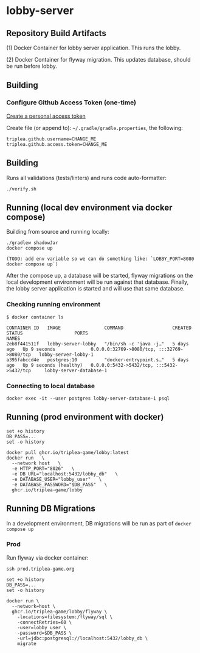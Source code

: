 # lobby-server

## Repository Build Artifacts

(1) Docker Container for lobby server application. This runs the lobby.

(2) Docker Container for flyway migration. This updates database, should
be run before lobby.



## Building


### Configure Github Access Token (one-time)

[Create a personal access token](https://docs.github.com/en/authentication/keeping-your-account-and-data-secure/managing-your-personal-access-tokens#creating-a-personal-access-token-classic)

Create file (or append to):  `~/.gradle/gradle.properties`, the following:

```
triplea.github.username=CHANGE_ME
triplea.github.access.token=CHANGE_ME
```

## Building

Runs all validations (tests/linters) and runs code auto-formatter:

```
./verify.sh
```

## Running (local dev environment via docker compose)

Building from source and running locally:

```
./gradlew shadowJar
docker compose up

(TODO: add env variable so we can do something like: `LOBBY_PORT=8080 docker compose up`)
```

After the compose up, a database will be started, flyway migrations on the local
development environment will be run against that database. Finally, the lobby server
application is started and will use that same database.

### Checking running environment

```
$ docker container ls

CONTAINER ID   IMAGE                COMMAND                  CREATED      STATUS                   PORTS                                         NAMES
2eb8f441511f   lobby-server-lobby   "/bin/sh -c 'java -j…"   5 days ago   Up 9 seconds             0.0.0.0:32769->8080/tcp, :::32769->8080/tcp   lobby-server-lobby-1
a395fabccd4e   postgres:10          "docker-entrypoint.s…"   5 days ago   Up 9 seconds (healthy)   0.0.0.0:5432->5432/tcp, :::5432->5432/tcp     lobby-server-database-1
```


### Connecting to local database

```
docker exec -it --user postgres lobby-server-database-1 psql
```


## Running (prod environment with docker)

```
set +o history
DB_PASS=...
set -o history

docker pull ghcr.io/triplea-game/lobby:latest
docker run   \
  --network host   \
  -e HTTP_PORT="8026"   \
  -e DB_URL="localhost:5432/lobby_db"   \
  -e DATABASE_USER="lobby_user"   \
  -e DATABASE_PASSWORD="$DB_PASS"   \
  ghcr.io/triplea-game/lobby
```



## Running DB Migrations

In a development environment, DB migrations will be run as part of `docker compose up`

### Prod

Run flyway via docker container:

```
ssh prod.triplea-game.org

set +o history
DB_PASS=...
set -o history

docker run \
  --network=host \
  ghcr.io/triplea-game/lobby/flyway \
    -locations=filesystem:/flyway/sql \
    -connectRetries=60 \
    -user=lobby_user \
    -password=$DB_PASS \
    -url=jdbc:postgresql://localhost:5432/lobby_db \
    migrate
```
